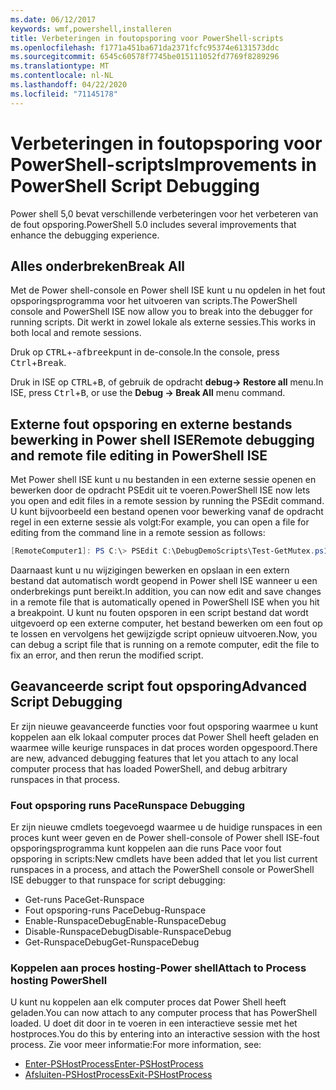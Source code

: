 ```yaml
---
ms.date: 06/12/2017
keywords: wmf,powershell,installeren
title: Verbeteringen in foutopsporing voor PowerShell-scripts
ms.openlocfilehash: f1771a451ba671da2371fcfc95374e6131573ddc
ms.sourcegitcommit: 6545c60578f7745be015111052fd7769f8289296
ms.translationtype: MT
ms.contentlocale: nl-NL
ms.lasthandoff: 04/22/2020
ms.locfileid: "71145178"
---
```

# <a name="improvements-in-powershell-script-debugging"></a><span data-ttu-id="66d57-103">Verbeteringen in foutopsporing voor PowerShell-scripts</span><span class="sxs-lookup"><span data-stu-id="66d57-103">Improvements in PowerShell Script Debugging</span></span>

<span data-ttu-id="66d57-104">Power shell 5,0 bevat verschillende verbeteringen voor het verbeteren van de fout opsporing.</span><span class="sxs-lookup"><span data-stu-id="66d57-104">PowerShell 5.0 includes several improvements that enhance the debugging experience.</span></span>

## <a name="break-all"></a><span data-ttu-id="66d57-105">Alles onderbreken</span><span class="sxs-lookup"><span data-stu-id="66d57-105">Break All</span></span>

<span data-ttu-id="66d57-106">Met de Power shell-console en Power shell ISE kunt u nu opdelen in het fout opsporingsprogramma voor het uitvoeren van scripts.</span><span class="sxs-lookup"><span data-stu-id="66d57-106">The PowerShell console and PowerShell ISE now allow you to break into the debugger for running scripts.</span></span> <span data-ttu-id="66d57-107">Dit werkt in zowel lokale als externe sessies.</span><span class="sxs-lookup"><span data-stu-id="66d57-107">This works in both local and remote sessions.</span></span>

<span data-ttu-id="66d57-108">Druk op <kbd>CTRL</kbd>+-<kbd>afbreek</kbd>punt in de-console.</span><span class="sxs-lookup"><span data-stu-id="66d57-108">In the console, press <kbd>Ctrl</kbd>+<kbd>Break</kbd>.</span></span>

<span data-ttu-id="66d57-109">Druk in ISE op <kbd>CTRL</kbd>+<kbd>B</kbd>, of gebruik de opdracht **debug-> Restore all** menu.</span><span class="sxs-lookup"><span data-stu-id="66d57-109">In ISE, press <kbd>Ctrl</kbd>+<kbd>B</kbd>, or use the **Debug -> Break All** menu command.</span></span>

## <a name="remote-debugging-and-remote-file-editing-in-powershell-ise"></a><span data-ttu-id="66d57-110">Externe fout opsporing en externe bestands bewerking in Power shell ISE</span><span class="sxs-lookup"><span data-stu-id="66d57-110">Remote debugging and remote file editing in PowerShell ISE</span></span>

<span data-ttu-id="66d57-111">Met Power shell ISE kunt u nu bestanden in een externe sessie openen en bewerken door de opdracht PSEdit uit te voeren.</span><span class="sxs-lookup"><span data-stu-id="66d57-111">PowerShell ISE now lets you open and edit files in a remote session by running the PSEdit command.</span></span>
<span data-ttu-id="66d57-112">U kunt bijvoorbeeld een bestand openen voor bewerking vanaf de opdracht regel in een externe sessie als volgt:</span><span class="sxs-lookup"><span data-stu-id="66d57-112">For example, you can open a file for editing from the command line in a remote session as follows:</span></span>

```powershell
[RemoteComputer1]: PS C:\> PSEdit C:\DebugDemoScripts\Test-GetMutex.ps1
```

<span data-ttu-id="66d57-113">Daarnaast kunt u nu wijzigingen bewerken en opslaan in een extern bestand dat automatisch wordt geopend in Power shell ISE wanneer u een onderbrekings punt bereikt.</span><span class="sxs-lookup"><span data-stu-id="66d57-113">In addition, you can now edit and save changes in a remote file that is automatically opened in PowerShell ISE when you hit a breakpoint.</span></span> <span data-ttu-id="66d57-114">U kunt nu fouten opsporen in een script bestand dat wordt uitgevoerd op een externe computer, het bestand bewerken om een fout op te lossen en vervolgens het gewijzigde script opnieuw uitvoeren.</span><span class="sxs-lookup"><span data-stu-id="66d57-114">Now, you can debug a script file that is running on a remote computer, edit the file to fix an error, and then rerun the modified script.</span></span>

## <a name="advanced-script-debugging"></a><span data-ttu-id="66d57-115">Geavanceerde script fout opsporing</span><span class="sxs-lookup"><span data-stu-id="66d57-115">Advanced Script Debugging</span></span>

<span data-ttu-id="66d57-116">Er zijn nieuwe geavanceerde functies voor fout opsporing waarmee u kunt koppelen aan elk lokaal computer proces dat Power Shell heeft geladen en waarmee wille keurige runspaces in dat proces worden opgespoord.</span><span class="sxs-lookup"><span data-stu-id="66d57-116">There are new, advanced debugging features that let you attach to any local computer process that has loaded PowerShell, and debug arbitrary runspaces in that process.</span></span>

### <a name="runspace-debugging"></a><span data-ttu-id="66d57-117">Fout opsporing runs Pace</span><span class="sxs-lookup"><span data-stu-id="66d57-117">Runspace Debugging</span></span>

<span data-ttu-id="66d57-118">Er zijn nieuwe cmdlets toegevoegd waarmee u de huidige runspaces in een proces kunt weer geven en de Power shell-console of Power shell ISE-fout opsporingsprogramma kunt koppelen aan die runs Pace voor fout opsporing in scripts:</span><span class="sxs-lookup"><span data-stu-id="66d57-118">New cmdlets have been added that let you list current runspaces in a process, and attach the PowerShell console or PowerShell ISE debugger to that runspace for script debugging:</span></span>

- <span data-ttu-id="66d57-119">Get-runs Pace</span><span class="sxs-lookup"><span data-stu-id="66d57-119">Get-Runspace</span></span>
- <span data-ttu-id="66d57-120">Fout opsporing-runs Pace</span><span class="sxs-lookup"><span data-stu-id="66d57-120">Debug-Runspace</span></span>
- <span data-ttu-id="66d57-121">Enable-RunspaceDebug</span><span class="sxs-lookup"><span data-stu-id="66d57-121">Enable-RunspaceDebug</span></span>
- <span data-ttu-id="66d57-122">Disable-RunspaceDebug</span><span class="sxs-lookup"><span data-stu-id="66d57-122">Disable-RunspaceDebug</span></span>
- <span data-ttu-id="66d57-123">Get-RunspaceDebug</span><span class="sxs-lookup"><span data-stu-id="66d57-123">Get-RunspaceDebug</span></span>

### <a name="attach-to-process-hosting-powershell"></a><span data-ttu-id="66d57-124">Koppelen aan proces hosting-Power shell</span><span class="sxs-lookup"><span data-stu-id="66d57-124">Attach to Process hosting PowerShell</span></span>

<span data-ttu-id="66d57-125">U kunt nu koppelen aan elk computer proces dat Power Shell heeft geladen.</span><span class="sxs-lookup"><span data-stu-id="66d57-125">You can now attach to any computer process that has PowerShell loaded.</span></span> <span data-ttu-id="66d57-126">U doet dit door in te voeren in een interactieve sessie met het hostproces.</span><span class="sxs-lookup"><span data-stu-id="66d57-126">You do this by entering into an interactive session with the host process.</span></span> <span data-ttu-id="66d57-127">Zie voor meer informatie:</span><span class="sxs-lookup"><span data-stu-id="66d57-127">For more information, see:</span></span>

- [<span data-ttu-id="66d57-128">Enter-PSHostProcess</span><span class="sxs-lookup"><span data-stu-id="66d57-128">Enter-PSHostProcess</span></span>](/powershell/module/Microsoft.PowerShell.Core/Enter-PSHostProcess)
- [<span data-ttu-id="66d57-129">Afsluiten-PSHostProcess</span><span class="sxs-lookup"><span data-stu-id="66d57-129">Exit-PSHostProcess</span></span>](/powershell/module/Microsoft.PowerShell.Core/Exit-PSHostProcess)
